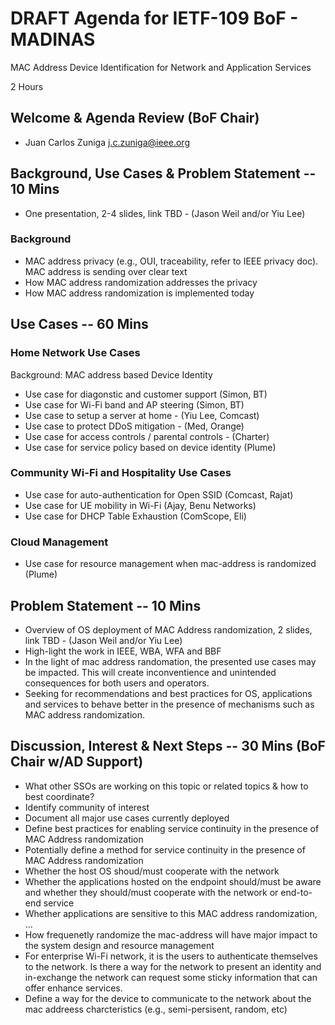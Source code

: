# DRAFT Agenda for IETF-109 BoF - MADINAS
MAC Address Device Identification for Network and Application Services

2 Hours

## Welcome & Agenda Review (BoF Chair)
- Juan Carlos Zuniga <j.c.zuniga@ieee.org>


## Background, Use Cases & Problem Statement -- 10 Mins
- One presentation, 2-4 slides, link TBD - (Jason Weil and/or Yiu Lee)

### Background
- MAC address privacy (e.g., OUI, traceability, refer to IEEE privacy doc). MAC address is sending over clear text 
- How MAC address randomization addresses the privacy
- How MAC address randomization is implemented today


## Use Cases -- 60 Mins
### Home Network Use Cases
Background: MAC address based Device Identity
- Use case for diagonstic and customer support (Simon, BT)
- Use case for Wi-Fi band and AP steering (Simon, BT)
- Use case to setup a server at home - (Yiu Lee, Comcast)
- Use case to protect DDoS mitigation - (Med, Orange)
- Use case for access controls / parental controls - (Charter)
- Use case for service policy based on device identity (Plume)

### Community Wi-Fi and Hospitality Use Cases
- Use case for auto-authentication for Open SSID (Comcast, Rajat)
- Use case for UE mobility in Wi-Fi (Ajay, Benu Networks)
- Use case for DHCP Table Exhaustion (ComScope, Eli)

### Cloud Management
- Use case for resource management when mac-address is randomized (Plume)


## Problem Statement -- 10 Mins
- Overview of OS deployment of MAC Address randomization, 2 slides, link TBD - (Jason Weil and/or Yiu Lee)
- High-light the work in IEEE, WBA, WFA and BBF
- In the light of mac address randomation, the presented use cases may be impacted. This will create inconventience and unintended consequences for both users and operators.
- Seeking for recommendations and best practices for OS, applications and services to behave better in the presence of mechanisms such as MAC address randomization.


## Discussion, Interest & Next Steps -- 30 Mins (BoF Chair w/AD Support)
- What other SSOs are working on this topic or related topics & how to best coordinate?
- Identify community of interest 
- Document all major use cases currently deployed
- Define best practices for enabling service continuity in the presence of MAC Address randomization
- Potentially define a method for service continuity in the presence of MAC Address randomization
- Whether the host OS shoud/must cooperate with the network
- Whether the applications hosted on the endpoint should/must be aware and whether they should/must cooperate with the network or end-to-end service
- Whether applications are sensitive to this MAC address randomization, ...
- How frequenetly randomize the mac-address will have major impact to the system design and resource management
- For enterprise Wi-Fi network, it is the users to authenticate themselves to the network. Is there a way for the network to present an identity and in-exchange the network can request some sticky information that can offer enhance services. 
- Define a way for the device to communicate to the network about the mac addreess charcteristics (e.g., semi-persisent, random, etc)

